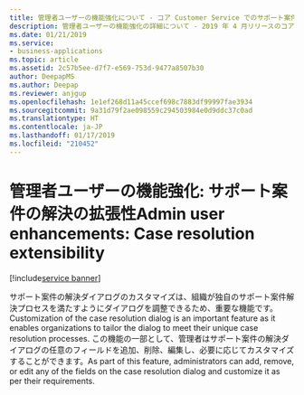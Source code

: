 ```yaml
---
title: 管理者ユーザーの機能強化について - コア Customer Service でのサポート案件の解決の拡張性
description: 管理者ユーザーの機能強化の詳細について - 2019 年 4 月リリースのコア Customer Service でのサポート案件の解決の拡張性
ms.date: 01/21/2019
ms.service:
- business-applications
ms.topic: article
ms.assetid: 2c57b5ee-d7f7-e569-753d-9477a8507b30
author: DeepapMS
ms.author: Deepap
ms.reviewer: anjgup
ms.openlocfilehash: 1e1ef268d11a45ccef698c7883df99997fae3934
ms.sourcegitcommit: 9a31d79f2ae098559c294503984e0d9ddc37c0ad
ms.translationtype: HT
ms.contentlocale: ja-JP
ms.lasthandoff: 01/17/2019
ms.locfileid: "210452"
---
```

#  <a name="admin-user-enhancements-case-resolution-extensibility"></a><span data-ttu-id="9daff-103">管理者ユーザーの機能強化: サポート案件の解決の拡張性</span><span class="sxs-lookup"><span data-stu-id="9daff-103">Admin user enhancements: Case resolution extensibility</span></span> 
[!include[service banner](../../includes/service.md)]


<span data-ttu-id="9daff-104">サポート案件の解決ダイアログのカスタマイズは、組織が独自のサポート案件解決プロセスを満たすようにダイアログを調整できるため、重要な機能です。</span><span class="sxs-lookup"><span data-stu-id="9daff-104">Customization of the case resolution dialog is an important feature as it enables organizations to tailor the dialog to meet their unique case resolution processes.</span></span> <span data-ttu-id="9daff-105">この機能の一部として、管理者はサポート案件の解決ダイアログの任意のフィールドを追加、削除、編集し、必要に応じてカスタマイズすることができます。</span><span class="sxs-lookup"><span data-stu-id="9daff-105">As part of this feature, administrators can add, remove, or edit any of the fields on the case resolution dialog and customize it as per their requirements.</span></span>
